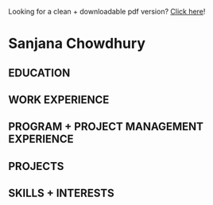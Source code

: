 Looking for a clean + downloadable pdf version? [Click here](https://sanjananana.github.io/pages/resume/)!

# Sanjana Chowdhury

## EDUCATION
## WORK EXPERIENCE
## PROGRAM + PROJECT MANAGEMENT EXPERIENCE 
## PROJECTS
## SKILLS + INTERESTS
